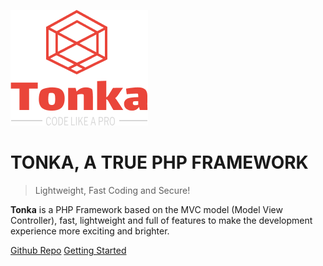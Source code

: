 ![logo](logo-dark.png)

# TONKA, A TRUE PHP FRAMEWORK

> Lightweight, Fast Coding and Secure!

**Tonka** is a PHP Framework based on the MVC model (Model View Controller), fast, lightweight and full of features to make the development experience more exciting and brighter.

[Github Repo](https://github.com/clicalmani/Tonka)
[Getting Started](./introduction.md)
